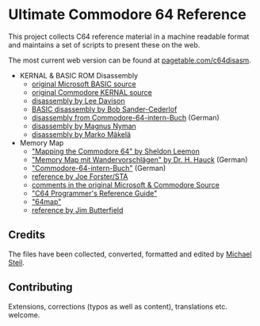 # Ultimate Commodore 64 Reference

This project collects C64 reference material in a machine readable format and maintains a set of scripts to present these on the web.

The most current web version can be found at [pagetable.com/c64disasm](http://pagetable.com/c64disasm).

* KERNAL & BASIC ROM Disassembly
    * [original Microsoft BASIC source](c64disasm/c64disasm_ms.txt)
    * [original Commodore KERNAL source](c64disasm/c64disasm_cbm.txt)
    * [disassembly by Lee Davison](c64disasm/c64disasm_en.txt)
    * [BASIC disassembly by Bob Sander-Cederlof](c64disasm/c64disasm_sc.txt)
    * [disassembly from Commodore-64-intern-Buch](c64disasm/c64disasm_de.txt)  (German)
    * [disassembly by Magnus Nyman](c64disasm/c64disasm_mn.txt)
    * [disassembly by Marko Mäkelä](c64disasm/c64disasm_mm.txt)
* Memory Map
    * ["Mapping the Commodore 64" by Sheldon Leemon](c64mem/c64mem_mapc64.txt)
    * ["Memory Map mit Wandervorschlägen" by Dr. H. Hauck](c64mem/c64mem_64er.txt) (German)
    * ["Commodore-64-intern-Buch"](c64mem/c64mem_64intern.txt) (German)
    * [reference by Joe Forster/STA](c64mem/c64mem_sta.txt)
    * [comments in the original Microsoft & Commodore Source](c64mem/c64mem_src.txt)
    * ["C64 Programmer's Reference Guide"](c64mem/c64mem_prg.txt)
    * ["64map"](c64mem/c64mem_64map.txt)
    * [reference by Jim Butterfield](c64mem/c64mem_jb.txt)

## Credits

The files have been collected, converted, formatted and edited by [Michael Steil](mailto:mist64@mac.com).

## Contributing

Extensions, corrections (typos as well as content), translations etc. welcome.
